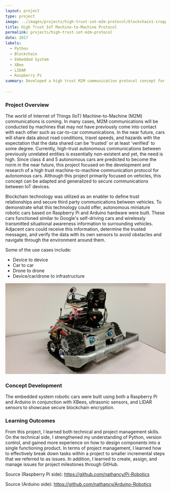 ```yaml
---
layout: project
type: project
image: ../images/projects/high-trust-iot-m2m-protocol/blockchain1-cropped.jpg
title: High Trust IoT Machine-to-Machine Protocol
permalink: projects/high-trust-iot-m2m-protocol
date: 2017
labels:
  - Python
  - Blockchain
  - Embedded System
  - XBee
  - LIDAR
  - Raspberry Pi
summary: Developed a high trust M2M communication protocol concept for autonomous vehicles using blockchain technology.

---
```

### Project Overview
The world of Internet of Things (IoT) Machine-to-Machine (M2M) communications is coming. In many cases, M2M communications will be conducted by machines that may not have previously come into contact with each other such as car-to-car communications. In the near future, cars will share data about road conditions, travel speeds, and hazards with the expectation that the data shared can be 'trusted' or at least 'verified' to some degree. Currently, high-trust autonomous communications between previously unrelated entities is essentially non-existent and yet, the need is high. Since class 4 and 5 autonomous cars are predicted to become the norm in the near future, this project focused on the development and research of a high trust machine-to-machine communication protocol for autonomous cars. Although this project primarily focused on vehicles, this concept can be adapted and generalized to secure communications between IoT devices.

Blockchain technology was utilized as an enabler to define trust relationships and secure third party communications between vehicles. To demonstrate what this technology could offer, autonomous miniature robotic cars based on Raspberry Pi and Arduino hardware were built. These cars functioned similar to Google's self-driving cars and wirelessly transmitted situational awareness information to surrounding vehicles. Adjacent cars could receive this information, determine the trusted messages, and verify the data with its own sensors to avoid obstacles and navigate through the environment around them. 

Some of the use cases include:
<ul>
<li>Device to device</li>
<li>Car to car</li>
<li>Drone to drone</li>
<li>Device/car/drone to infrastructure</li>
</ul>

<img class="ui fluid image" src="../images/projects/high-trust-iot-m2m-protocol/blockchain1.jpg" data-action="zoom">

### Concept Development
The embedded system robotic cars were built using both a Raspberry Pi and Arduino in conjunction with XBees, ultrasonic sensors, and LIDAR sensors to showcase secure blockchain encryption. 

### Learning Outcomes
From this project, I learned both technical and project management skills. On the technical side, I strengthened my understanding of Python, version control, and gained more experience on how to design components into a single functioning product. In terms of project management, I learned how to effectively break down tasks within a project to smaller incremental steps that we referred to as issues. In addition, I learned to create, assign, and manage issues for project milestones through GitHub. 

Source (Raspberry Pi side): <a href="https://github.com/nathancy/Pi-Robotics" target="_blank"><i class="large github icon"></i>https://github.com/nathancy/Pi-Robotics</a> 

Source (Arduino side): <a href="https://github.com/nathancy/Arduino-Robotics" target="_blank"><i class="large github icon"></i>https://github.com/nathancy/Arduino-Robotics</a> 
